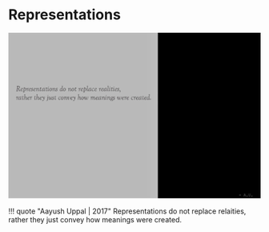 # Representations

![Representations](../img/rep_rel.jpg?style=centerme "Representations")

!!! quote "Aayush Uppal | 2017"
    Representations do not replace relaities, rather they just convey how meanings
    were created.

[^1]: `abstract`, `design`, `minimal`, `thoughts`
